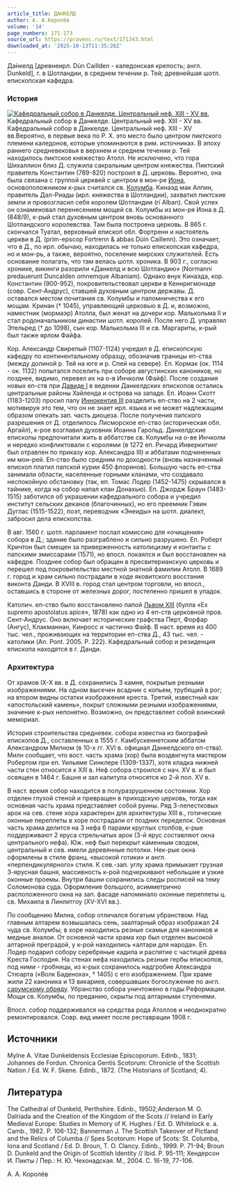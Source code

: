 ```yaml
---
article_title: ДАНКЕЛД
author: А. А.Королёв
volume: '14'
page_numbers: 171-173
source_url: https://pravenc.ru/text/171343.html
downloaded_at: '2025-10-13T11:35:26Z'
---
```


Да́нкелд [древнеирл. Dún Caillden - каледонская крепость; англ. Dunkeld], г. в Шотландии, в среднем течении р. Тей; древнейшая шотл. епископская кафедра.

### История

[![Кафедральный собор в Данкелде. Центральный неф. XIII - XV вв.](https://pravenc.ru/data/503/478/1234/i200.jpg "Кликните для увеличения картинки")](https://pravenc.ru/data/503/478/1234/i400.jpg)Кафедральный собор в Данкелде. Центральный неф. XIII - XV вв.  
Кафедральный собор в Данкелде. Центральный неф. XIII - XV вв.Вероятно, в первые века по Р. Х. это место было центром пиктского племени каледонов, которые упоминаются в рим. источниках. В эпоху раннего средневековья в верхнем и среднем течении р. Тей находилось пиктское княжество Атолл. Не исключено, что гора Шихаллион близ Д. служила сакральным центром княжества. Пиктский правитель Константин (789-820) построил в Д. церковь. Вероятно, она была связана с группой церквей с центром в мон-ре [Иона](https://pravenc.ru/text/Иона.html), основоположником к-рых считался св. [Колумба](https://pravenc.ru/text/Колумба.html). Кинаэд мак Алпин, правитель Дал-Риады (ирл. княжества в Шотландии), захватил пиктские земли и провозгласил себя королем Шотландии (rí Alban). Свой успех он ознаменовал перенесением мощей св. Колумбы из мон-ря Иона в Д. (848/9), к-рый стал духовным центром вновь основанного Шотландского королевства. Там была построена церковь. В 865 г. скончался Туатал, верховный епископ обл. Фортренн и настоятель церкви в Д. (prím-epscop Fortrenn & abbas Dúin Caillenn). Это означает, что в Д., по ирл. обычаю, находилась не только епископская кафедра, но и мон-рь, а также, вероятно, поселение мирских служителей. Есть основание полагать, что там велась шотл. хроника. В 903 г., согласно хронике, викинги разорили «Данкелд и всю Шотландию» (Normanni predauerunt Duncalden omnemque Albaniam). Однако внук Кинаэда, кор. Константин (900-952), покровительствовал церкви в Кеннригмонаде (совр. Сент-Андрус), ставшей духовным центром державы. Д. оставался местом почитания св. Колумбы и паломничества к его мощам. Кринан († 1045), управляющий церковью в Д. и, возможно, наместник (мормаэр) Атолла, был женат на дочери кор. Малькольма II и стал родоначальником династии шотл. королей. После него Д. управлял Этельред († до 1098), сын кор. Малькольма III и св. Маргариты, к-рый был также ярлом Файфа.

Кор. Александр Свирепый (1107-1124) учредил в Д. епископскую кафедру по континентальному образцу, обозначив границы еп-ства (между долиной р. Тей на юге и р. Спей на севере). Еп. Кормак (ок. 1114 - ок. 1132) попытался поселить при соборе августинских каноников, но позднее, видимо, перевел их на о-в Инчколм (Файф). После создания новых еп-ств при [Давиде I](<https://pravenc.ru/text/Давиде I.html>) в ведении Данкелдских епископов остались центральные районы Хайленда и острова на западе. Еп. Иоанн Скотт (1183-1203) просил папу [Иннокентия III](<https://pravenc.ru/text/Иннокентия III.html>) разделить еп-ство на 2 части, мотивируя это тем, что он не знает ирл. языка и не может надлежащим образом опекать зап. часть диоцеза. После получения папского разрешения от Д. отделилось Лисморское еп-ство (историческая обл. Аргайл), к-рое возглавил духовник Иоанна Гарольд. Данкелдские епископы предпочитали жить в аббатстве св. Колумбы на о-ве Инчколм и нередко конфликтовали с королями (в 1272 еп. Ричард Инверкитинг был отравлен по приказу кор. Александра III) и аббатами подчиненных им мон-рей. Еп-ство было средним по доходности (вновь назначенный епископ платил папской курии 450 флоринов). Большую часть еп-ства занимали области, населенные горными кланами, что создавало неспокойную обстановку (так, еп. Томас Лодер (1452-1475) скрывался в тайнике, когда на собор напал клан Донахью). Еп. Джордж Браун (1483-1515) заботился об украшении кафедрального собора и учредил институт сельских деканов (благочинных), но его преемник Гэвин Дуглас (1515-1522), поэт, переводчик «Энеиды» на шотл. диалект, забросил дела епископства.

В авг. 1560 г. шотл. парламент послал комиссию для «очищения» собора в Д.; здание было разграблено и сильно разрушено. Еп. Роберт Кричтон был смещен за приверженность католицизму и контакты с папскими эмиссарами (1571), но впосл. покаялся и был восстановлен на кафедре. Позднее собор был обращен в пресвитерианскую церковь и перешел под покровительство местной знатной фамилии Атолл. В 1689 г. город и храм сильно пострадали в ходе яковитского восстания виконта Данди. В XVIII в. город стал центром торговли, но впосл., оставшись в стороне от железных дорог, постепенно пришел в упадок.

Католич. еп-ство было восстановлено папой [Львом XIII](<https://pravenc.ru/text/Лев XIII.html>) (булла «Ex supremo apostolatus apice», 1878) как одно из 4 еп-ств церковной пров. Сент-Андрус. Оно включает исторические графства Перт, Форфар (Ангус), Клакманнан, Кинросс и частично Файф. В наст. время из 400 тыс. чел., проживающих на территории еп-ства Д., 43 тыс. чел. - католики (An. Pont. 2005. P. 222). Кафедральный собор и резиденция епископа находятся в г. Данди.

### Архитектура

От храмов IX-X вв. в Д. сохранились 3 камня, покрытые резными изображениями. На одном высечен всадник с копьем, трубящий в рог; на втором видны остатки изображения креста. Третий, известный как «апостольский камень», покрыт сложными резными изображениями, значение к-рых непонятно. Возможно, он представляет собой воинский мемориал.

История строительства средневек. собора известна из биографий епископов Д., составленных в 1555 г. Камбускеннетским аббатом Александром Милном (в 10-х гг. XVI в. официал Данкелдского еп-ства). Милн сообщает, что вост. часть храма (хор) была воздвигнута мастером Робертом при еп. Уильяме Синклере (1309-1337), хотя кладка нижней части стен относится к XIII в. Неф собора строился с нач. XV в. и был освящен в 1464 г. Башня и зал капитула относятся ко 2-й пол. XV в.

В наст. время собор находится в полуразрушенном состоянии. Хор отделен глухой стеной и превращен в приходскую церковь, тогда как основная часть храма представляет собой руины. Ряд 3-лепестковых арок на сев. стене хора характерен для архитектуры XIII в., готические оконные переплеты в хоре пострадали от поздних переделок. Основная часть храма делится на 3 нефа 6 парами круглых столбов, к-рые поддерживают 2 яруса стрельчатых арок (3-й ярус составляют окна центрального нефа). Юж. неф был перекрыт каменным сводом, центральный и сев. имели деревянные потолки. Нек-рые окна оформлены в стиле франц. «высокой готики» и англ. «перпендикулярного» стиля. К сев.-зап. углу храма примыкает грузная 3-ярусная башня, массивность к-рой подчеркивают небольшие и узкие оконные проемы. Внутри башни сохранились следы росписей на тему Соломонова суда. Оформление большого, асимметрично расположенного окна на зап. фасаде напоминало оконные переплеты ц. св. Михаила в Линлитгоу (XV-XVI вв.).

По сообщению Милна, собор отличался богатым убранством. Над главным алтарем возвышалась сень, заалтарный образ изображал 24 чуда св. Колумбы; в хоре находились резные скамьи для каноников и медные аналои. От основной части храма хор был отделен высокой алтарной преградой, у к-рой находились «алтари для народа». Еп. Лодер подарил собору серебряные кадила и распятие с частицей древа Креста Господня. На стенах нефа находились резные гербы епископов, под ними - гробницы, из к-рых сохранилось надгробие Александра Стюарта («Волк Баденоха», † 1405) с его изображением. При храме жили 22 каноника и 13 викариев, совершавших богослужение по англ. [сарумскому обряду](<https://pravenc.ru/text/сарумскому обряду.html>). Убранство собора уничтожено в годы Реформации. Мощи св. Колумбы, по преданию, скрыты под алтарными ступенями.

Впосл. собор поддерживался на средства рода Атоллов и неоднократно ремонтировался. Совр. вид имеет после реставрации 1908 г.

## Источники

Mylne A. Vitae Dunkeldensis Ecclesiae Episcoporum. Edinb., 1831; Johannes de Fordun. Chronica Gentis Scotorum: Chronicle of the Scottish Nation / Ed. W. F. Skene. Edinb., 1872. (The Historians of Scotland; 4).

## Литература

The Cathedral of Dunkeld, Perthshire. Edinb., 19502;Anderson M. O. Dalriada and the Creation of the Kingdom of the Scots // Ireland in Early Medieval Europe: Studies in Memory of K. Hughes / Ed. D. Whitelock e. a. Camb., 1982. P. 106-132; Bannerman J. The Scottish Takeover of Pictland and the Relics of Columba // Spes Scotorum: Hope of Scots: St. Columba, Iona and Scotland / Ed. D. Broun, T. O. Clancy. Edinb., 1999. P. 71-94; Broun D. Dunkeld and the Origin of Scottish Identity // Ibid. P. 95-111; Хендерсон И. Пикты / Пер.: Н. Ю. Чехонадская. М., 2004. С. 16-19, 77-106.

А. А.  Королёв
